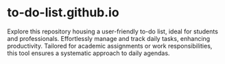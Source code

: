 # to-do-list.github.io
Explore this repository housing a user-friendly to-do list, ideal for students and professionals. Effortlessly manage and track daily tasks, enhancing productivity. Tailored for academic assignments or work responsibilities, this tool ensures a systematic approach to daily agendas.
